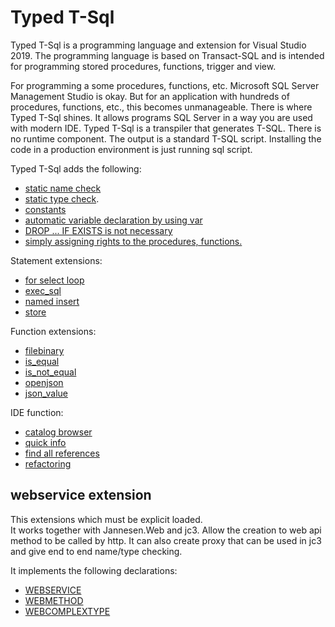 # Typed T-Sql
Typed T-Sql is a programming language and extension for Visual Studio 2019.
The programming language is based on Transact-SQL and is intended for programming stored procedures, functions, trigger and view.

For programming a some procedures, functions, etc. Microsoft SQL Server Management Studio is okay.
But for an application with hundreds of procedures, functions, etc., this becomes unmanageable. 
There is where Typed T-Sql shines. It allows programs SQL Server in a way you are used with modern IDE.
Typed T-Sql is a transpiler that generates T-SQL. There is no runtime component. The output is a standard T-SQL script.
Installing the code in a production environment is just running sql script.

Typed T-Sql adds the following:
* [static name check](Doc/type-name-checking.md)
* [static type check](Doc/type-name-checking.md).
* [constants](Doc/decl/type.md)
* [automatic variable declaration by using var](Doc/var-let.md)
* [DROP ... IF EXISTS is not necessary](Doc/sample/hello-world.md)
* [simply assigning rights to the procedures, functions.](Doc/sample/hello-world.md)

Statement extensions:
* [for select loop](Doc/stat/for-select.md)
* [exec_sql](Doc/stat/exec_sql.md)
* [named insert](Doc/stat/named-insert.md)
* [store](Doc/stat/store.md)

Function extensions:
* [filebinary](Doc/func/filebinary.md)
* [is_equal](Doc/func/is_equal.md)
* [is_not_equal](Doc/func/is_equal.md)
* [openjson](Doc/func/openjson.md)
* [json_value](Doc/func/json_value.md)

IDE function:
* [catalog browser](Doc/ide/.md)
* [quick info](Doc/ide/quick-info.md)
* [find all references](Doc/ide/find-all-references.md)
* [refactoring](Doc/ide/refactoring.md)

## webservice extension

This extensions which must be explicit loaded.<br/>
It works together with Jannesen.Web and jc3. Allow the creation to web api method to be called by http. It can also create proxy that can be used in jc3 and give end to end name/type checking.

It implements the following declarations:

* [WEBSERVICE](Doc/webservice/webservice.md)
* [WEBMETHOD](Doc/webservice/webmethod.md)
* [WEBCOMPLEXTYPE](Doc/webservice/webcomplextype.md)